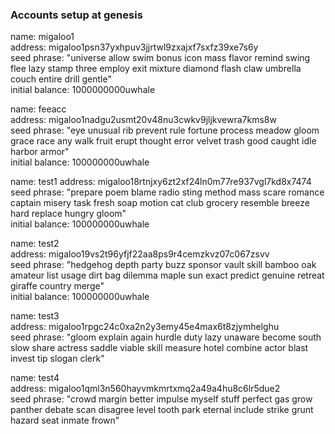 


### Accounts setup at genesis

name: migaloo1  
address: migaloo1psn37yxhpuv3jjrtwl9zxajxf7sxfz39xe7s6y  
seed phrase:  "universe allow swim bonus icon mass flavor remind swing flee lazy stamp three employ exit mixture diamond flash claw umbrella couch entire drill gentle"  
initial balance: 1000000000uwhale  

name: feeacc  
address: migaloo1nadgu2usmt20v48nu3cwkv9jljkvewra7kms8w  
seed phrase:  "eye unusual rib prevent rule fortune process meadow gloom grace race any walk fruit erupt thought error velvet trash good caught idle harbor armor"  
initial balance: 100000000uwhale  

name: test1 
address: migaloo18rtnjxy6zt2xf24ln0m77re937vgl7kd8x7474  
seed phrase:  "prepare poem blame radio sting method mass scare romance captain misery task fresh soap motion cat club grocery resemble breeze hard replace hungry gloom"  
initial balance: 100000000uwhale

name: test2  
address: migaloo19vs2t96yfjf22aa8ps9r4cemzkvz07c067zsvv  
seed phrase:  "hedgehog depth party buzz sponsor vault skill bamboo oak amateur list usage dirt bag dilemma maple sun exact predict genuine retreat giraffe country merge"  
initial balance: 100000000uwhale

name: test3  
address: migaloo1rpgc24c0xa2n2y3emy45e4max6t8zjymhelghu  
seed phrase:  "gloom explain again hurdle duty lazy unaware become south slow share actress saddle viable skill measure hotel combine actor blast invest tip slogan clerk"  

name: test4  
address: migaloo1qml3n560hayvmkmrtxmq2a49a4hu8c6lr5due2  
seed phrase:  "crowd margin better impulse myself stuff perfect gas grow panther debate scan disagree level tooth park eternal include strike grunt hazard seat inmate frown"  